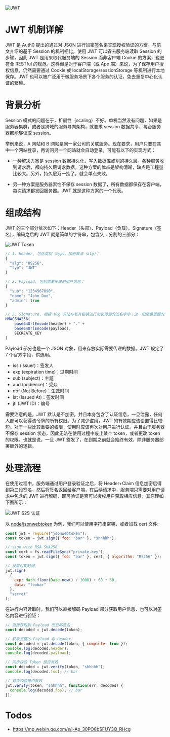 ![JWT](https://s2.ax1x.com/2020/01/06/lykdTf.png)

# JWT 机制详解

JWT 是 Auth0 提出的通过对 JSON 进行加密签名来实现授权验证的方案。与前文介绍的基于 Session 的机制相比，使用 JWT 可以省去服务端读取 Session 的步骤，因此 JWT 是用来取代服务端的 Session 而非客户端 Cookie 的方案，也更符合 RESTful 的规范。这样但是对于客户端（或 App 端）来说，为了保存用户授权信息，仍然需要通过 Cookie 或 localStorage/sessionStorage 等机制进行本地保存。JWT 也可以被广泛用于微服务场景下各个服务的认证，免去重复中心化认证的繁琐。

# 背景分析

Session 模式的问题在于，扩展性（scaling）不好。单机当然没有问题，如果是服务器集群，或者是跨域的服务导向架构，就要求 session 数据共享，每台服务器都能够读取 session。

举例来说，A 网站和 B 网站是同一家公司的关联服务。现在要求，用户只要在其中一个网站登录，再访问另一个网站就会自动登录，可能有以下的实现方式：

- 一种解决方案是 session 数据持久化，写入数据库或别的持久层。各种服务收到请求后，都向持久层请求数据。这种方案的优点是架构清晰，缺点是工程量比较大。另外，持久层万一挂了，就会单点失败。

- 另一种方案是服务器索性不保存 session 数据了，所有数据都保存在客户端，每次请求都发回服务器。JWT 就是这种方案的一个代表。

# 组成结构

JWT 的三个部分依次如下：Header（头部）、Payload（负载）、Signature（签名），编码之后的 JWT 就是简单的字符串，包含又 `.` 分割的三部分：

![JWT Token](https://s2.ax1x.com/2020/01/06/lyk3fe.png)

```js
// 1. Header, 包括类别（typ）、加密算法（alg）；
{
  "alg": "HS256",
  "typ": "JWT"
}

// 2. Payload, 包括需要传递的用户信息；
{
  "sub": "1234567890",
  "name": "John Doe",
  "admin": true
}

// 3. Signature, 根据 alg 算法与私有秘钥进行加密得到的签名字串；这一段是最重要的敏感信息，只能在服务端解密；
HMACSHA256(
    base64UrlEncode(header) + "." +
    base64UrlEncode(payload),
    SECREATE_KEY
)
```

Payload 部分也是一个 JSON 对象，用来存放实际需要传递的数据。JWT 规定了 7 个官方字段，供选用。

- iss (issuer)：签发人
- exp (expiration time)：过期时间
- sub (subject)：主题
- aud (audience)：受众
- nbf (Not Before)：生效时间
- iat (Issued At)：签发时间
- jti (JWT ID)：编号

需要注意的是，JWT 默认是不加密，并且本身包含了认证信息，一旦泄露，任何人都可以获得该令牌的所有权限。为了减少盗用，JWT 的有效期应该设置得比较短。对于一些比较重要的权限，使用时应该再次对用户进行认证。并且由于服务器不保存 session 状态，因此无法在使用过程中废止某个 token，或者更改 token 的权限。也就是说，一旦 JWT 签发了，在到期之前就会始终有效，除非服务器部署额外的逻辑。

# 处理流程

在使用过程中，服务端通过用户登录验证之后，将 Header+Claim 信息加密后得到第三段签名，然后将签名返回给客户端，在后续请求中，服务端只需要对用户请求中包含的 JWT 进行解码，即可验证是否可以授权用户获取相应信息，其原理如下图所示：

![JWT S2S 认证](https://s2.ax1x.com/2020/01/06/lykKw6.png)

以 [node/jsonwebtoken](https://github.com/auth0/node-jsonwebtoken) 为例，我们可以使用字符串密钥，或者加载 cert 文件:

```js
const jwt = require("jsonwebtoken");
const token = jwt.sign({ foo: "bar" }, "shhhhh");

// sign with RSA SHA256
const cert = fs.readFileSync("private.key");
const token = jwt.sign({ foo: "bar" }, cert, { algorithm: "RS256" });

// 设置过期时间
jwt.sign(
  {
    exp: Math.floor(Date.now() / 1000) + 60 * 60,
    data: "foobar"
  },
  "secret"
);
```

在进行内容读取时，我们可以直接解码 Payload 部分获取用户信息，也可以对签名内容进行验证：

```js
// 直接获取到 Payload 而忽略签名
const decoded = jwt.decode(token);

// 获取完整的 Payload 与 Header
const decoded = jwt.decode(token, { complete: true });
console.log(decoded.header);
console.log(decoded.payload);

// 同步校验 Token 是否有效
const decoded = jwt.verify(token, "shhhhh");
console.log(decoded.foo); // bar

// 异步校验是否有效
jwt.verify(token, "shhhhh", function(err, decoded) {
  console.log(decoded.foo); // bar
});
```

# Todos

- https://mp.weixin.qq.com/s/j-Ap_30PO8bSFUY3Q_RHcg
